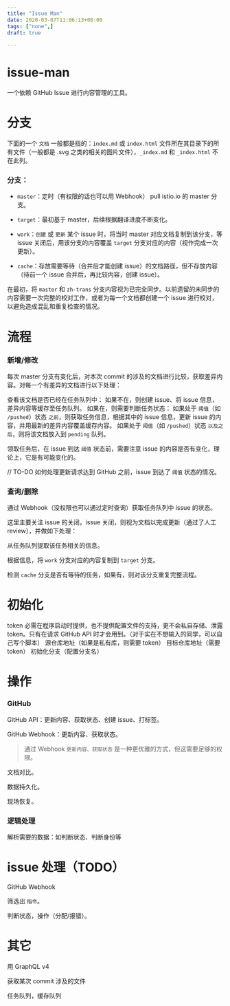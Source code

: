 ```yaml
---
title: "Issue Man"
date: 2020-03-07T11:06:13+08:00
tags: ["none",]
draft: true 

---
```


# issue-man

一个依赖 GitHub Issue 进行内容管理的工具。

# 分支

下面的一个 `文档` 一般都是指的：`index.md` 或 `index.html` 文件所在其目录下的所有文件（一般都是 .svg 之类的相关的图片文件），`_index.md` 和 `_index.html` 不在此列。

### 分支：

- `master`：定时（有权限的话也可以用 Webhook） pull istio.io 的 master 分支。

- `target`：最初基于 master，后续根据翻译进度不断变化。

- `work`：`创建` 或 `更新` 某个 issue 时，将当时 master 对应文档复制到该分支，等 issue 关闭后，用该分支的内容覆盖 `target` 分支对应的内容（视作完成一次更新）。

- `cache`：存放需要等待（合并后才能创建 issue）的文档路径，但不存放内容（待前一个 issue 合并后，再比较内容，创建 issue）。

在最初，将 `master` 和 `zh-trans` 分支内容视为已完全同步。以前遗留的未同步的内容需要一次完整的校对工作，或者为每一个文档都创建一个 issue 进行校对，以避免造成混乱和重复检查的情况。

# 流程

### 新增/修改

每次 master 分支有变化后，对本次 commit 的涉及的文档进行比较，获取差异内容。对每一个有差异的文档进行以下处理：

查看该文档是否已经在任务队列中：
    如果不在，则创建 issue、将 issue 信息，差异内容等缓存至任务队列。
    如果在，则需要判断任务状态：
        如果处于 `阈值`（如 `/pushed`）状态 `之前`，则获取任务信息，根据其中的 issue 信息，更新 issue 的内容，并用最新的差异内容覆盖缓存内容。
        如果处于 `阈值`（如 `/pushed`）状态 `以及之后`，则将该文档放入到 `pending` 队列。

领取任务后，在 issue 到达 `阈值` 状态前，需要注意 issue 的内容是否有变化，理论上，它是有可能变化的。

// TO-DO 如何处理更新请求达到 GitHub 之前，issue 到达了 `阈值` 状态的情况。

### 查询/删除

通过 Webhook（没权限也可以通过定时查询）获取任务队列中 issue 的状态。

这里主要关注 issue 的关闭，issue 关闭，则视为文档以完成更新（通过了人工 review），并做如下处理：

从任务队列提取该任务相关的信息。

根据信息，将 `work` 分支对应的内容复制到 `target` 分支。

检测 `cache` 分支是否有等待的任务，如果有，则对该分支重复完整流程。

# 初始化

token 必需在程序启动时提供，也不提供配置文件的支持，更不会私自存储、泄露 token。只有在请求 GitHub API 时才会用到。（对于实在不想输入的同学，可以自己写个脚本）
源仓库地址（如果是私有库，则需要 token）
目标仓库地址（需要 token）
初始化分支（配置分支名）

# 操作

### GitHub

GitHub API：更新内容、获取状态、创建 issue、打标签。

GitHub Webhook：更新内容、获取状态。

> 通过 Webhook `更新内容、获取状态` 是一种更优雅的方式，但这需要足够的权限。

文档对比。

数据持久化。

现场恢复。

### 逻辑处理

解析需要的数据：如判断状态、判断身份等

# issue 处理（TODO）

GitHub Webhook

筛选出 `指令`。

判断状态，操作（分配/报错）。

# 其它

用 GraphQL v4

获取某次 commit 涉及的文件

任务队列，缓存队列
